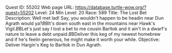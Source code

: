 Quest ID: 55202
Web page URL: https://database.turtle-wow.org/?quest=55202
Level: 24
Min Level: 20
Race: 589
Title: The Lost Bet
Description: Well met lad! Say, you wouldn't happen to be headin near Dun Agrath would ya?$B$BIt's down south east in the mountains near Hawk's Vigil.$B$BLet's just say I lost a bet to me cousin Barltok and it ain't in a dwarf's nature to leave a debt unpaid.$B$BDeliver this keg of my newest homebrew and if he's feelin generous, he might make it worth your while.
Objective: Deliver Hargin's Keg to Barltok in Dun Agrath.
